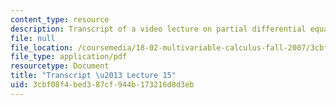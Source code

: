 ```yaml
---
content_type: resource
description: Transcript of a video lecture on partial differential equations.
file: null
file_location: /coursemedia/18-02-multivariable-calculus-fall-2007/3cbf08f4bed387cf944b173216d8d3eb_18_022007L15.pdf
file_type: application/pdf
resourcetype: Document
title: "Transcript \u2013 Lecture 15"
uid: 3cbf08f4-bed3-87cf-944b-173216d8d3eb
---
```

